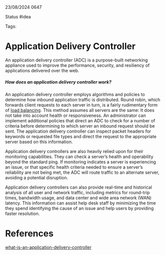 23/08/2024 0647

Status #idea

Tags:

# Application Delivery Controller

An application delivery controller (ADC) is a purpose-built networking appliance used to improve the performance, security, and resiliency
of applications delivered over the web.

##### How does an application delivery controller work?

An application delivery controller employs algorithms and policies to determine how inbound application traffic is distributed. Round robin, 
which forwards client requests to each server in turn, is a fairly rudimentary form of [load balancing](~/Documents/Second_Brain/000_Second_Brain/Load_Balancing.md).
This method assumes all servers are the same: It does not take into account health or responsiveness. An administrator can implement additional 
policies that direct an ADC to check for a number of criteria before determining to which server an inbound request should be sent. The application delivery controller
can inspect packet headers for keywords or requested file types and direct the request to the appropriate server based on this information.

Application delivery controllers are also heavily relied upon for their monitoring capabilities. They can check a server’s health and operability
beyond the standard ping. If monitoring indicates a server is experiencing an issue, or that specific health criteria needed to ensure a server’s
reliability are not being met, the ADC will route traffic to an alternate server, avoiding a potential disruption.

Application delivery controllers can also provide real-time and historical analysis of all user and network traffic, including metrics for round-trip
times, bandwidth usage, and data center and wide area network (WAN) latency. This information can assist help desk staff by minimizing the time they
spend identifying the cause of an issue and help users by providing faster resolution.



# References

[what-is-an-application-delivery-controller](https://www.netscaler.com/articles/what-is-an-application-delivery-controller)


